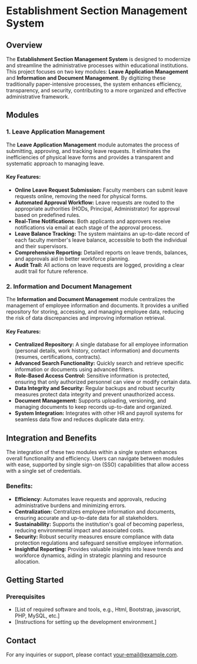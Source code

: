 # Establishment Section Management System

## Overview

The **Establishment Section Management System** is designed to modernize and streamline the administrative processes within educational institutions. This project focuses on two key modules: **Leave Application Management** and **Information and Document Management**. By digitizing these traditionally paper-intensive processes, the system enhances efficiency, transparency, and security, contributing to a more organized and effective administrative framework.

## Modules

### 1. Leave Application Management

The **Leave Application Management** module automates the process of submitting, approving, and tracking leave requests. It eliminates the inefficiencies of physical leave forms and provides a transparent and systematic approach to managing leave.

#### Key Features:
- **Online Leave Request Submission:** Faculty members can submit leave requests online, removing the need for physical forms.
- **Automated Approval Workflow:** Leave requests are routed to the appropriate authorities (HODs, Principal, Administrator) for approval based on predefined rules.
- **Real-Time Notifications:** Both applicants and approvers receive notifications via email at each stage of the approval process.
- **Leave Balance Tracking:** The system maintains an up-to-date record of each faculty member's leave balance, accessible to both the individual and their supervisors.
- **Comprehensive Reporting:** Detailed reports on leave trends, balances, and approvals aid in better workforce planning.
- **Audit Trail:** All actions on leave requests are logged, providing a clear audit trail for future reference.

### 2. Information and Document Management

The **Information and Document Management** module centralizes the management of employee information and documents. It provides a unified repository for storing, accessing, and managing employee data, reducing the risk of data discrepancies and improving information retrieval.

#### Key Features:
- **Centralized Repository:** A single database for all employee information (personal details, work history, contact information) and documents (resumes, certifications, contracts).
- **Advanced Search Functionality:** Quickly search and retrieve specific information or documents using advanced filters.
- **Role-Based Access Control:** Sensitive information is protected, ensuring that only authorized personnel can view or modify certain data.
- **Data Integrity and Security:** Regular backups and robust security measures protect data integrity and prevent unauthorized access.
- **Document Management:** Supports uploading, versioning, and managing documents to keep records up-to-date and organized.
- **System Integration:** Integrates with other HR and payroll systems for seamless data flow and reduces duplicate data entry.

## Integration and Benefits

The integration of these two modules within a single system enhances overall functionality and efficiency. Users can navigate between modules with ease, supported by single sign-on (SSO) capabilities that allow access with a single set of credentials.

### Benefits:
- **Efficiency:** Automates leave requests and approvals, reducing administrative burdens and minimizing errors.
- **Centralization:** Centralizes employee information and documents, ensuring accurate and up-to-date data for all stakeholders.
- **Sustainability:** Supports the institution's goal of becoming paperless, reducing environmental impact and associated costs.
- **Security:** Robust security measures ensure compliance with data protection regulations and safeguard sensitive employee information.
- **Insightful Reporting:** Provides valuable insights into leave trends and workforce dynamics, aiding in strategic planning and resource allocation.

## Getting Started

### Prerequisites
- [List of required software and tools, e.g., Html, Bootstrap, javascript, PHP, MySQL, etc.]
- [Instructions for setting up the development environment.]

## Contact

For any inquiries or support, please contact [your-email@example.com](aadityakolhapure28@gmail.com).
